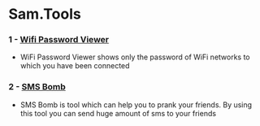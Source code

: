 # Sam.Tools

### 1 - [Wifi Password Viewer](https://github.com/samanazadi1996/Sam.Tools/tree/main/Src/WifiPasswordViewer)
* WiFi Password Viewer shows only the password of WiFi networks to which you have been connected

### 2 - [SMS Bomb](https://github.com/samanazadi1996/Sam.Tools/tree/main/Src/SMSBomb)
* SMS Bomb is tool which can help you to prank your friends. By using this tool you can send huge amount of sms to your friends

